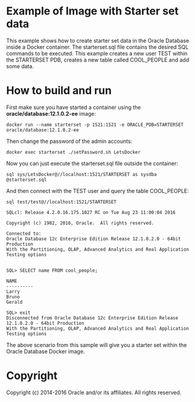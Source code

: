 Example of Image with Starter set data
======================================
This example shows how to create starter set data in the Oracle Database inside a Docker container.
The starterset.sql file contains the desired SQL commands to be executed.
This example creates a new user TEST within the STARTERSET PDB, creates a new table called COOL_PEOPLE and add some data.

# How to build and run
First make sure you have started a container using the **oracle/database:12.1.0.2-ee** image:

	docker run --name starterset -p 1521:1521 -e ORACLE_PDB=STARTERSET oracle/database:12.1.0.2-ee

Then change the password of the admin accounts:

	docker exec starterset ./setPassword.sh LetsDocker

Now you can just execute the starterset.sql file outside the container:

	sql sys/LetsDocker@//localhost:1521/STARTERSET as sysdba @starterset.sql

And then connect with the TEST user and query the table COOL_PEOPLE:

	sql test/test@//localhost:1521/STARTERSET

	SQLcl: Release 4.2.0.16.175.1027 RC on Tue Aug 23 11:00:04 2016

	Copyright (c) 1982, 2016, Oracle.  All rights reserved.

	Connected to:
	Oracle Database 12c Enterprise Edition Release 12.1.0.2.0 - 64bit Production
	With the Partitioning, OLAP, Advanced Analytics and Real Application Testing options


	SQL> SELECT name FROM cool_people;

	NAME
	----------
	Larry
	Bruno
	Gerald

	SQL> exit
	Disconnected from Oracle Database 12c Enterprise Edition Release 12.1.0.2.0 - 64bit Production
	With the Partitioning, OLAP, Advanced Analytics and Real Application Testing options

The above scenario from this sample will give you a starter set within the Oracle Database Docker image.

# Copyright
Copyright (c) 2014-2016 Oracle and/or its affiliates. All rights reserved.
